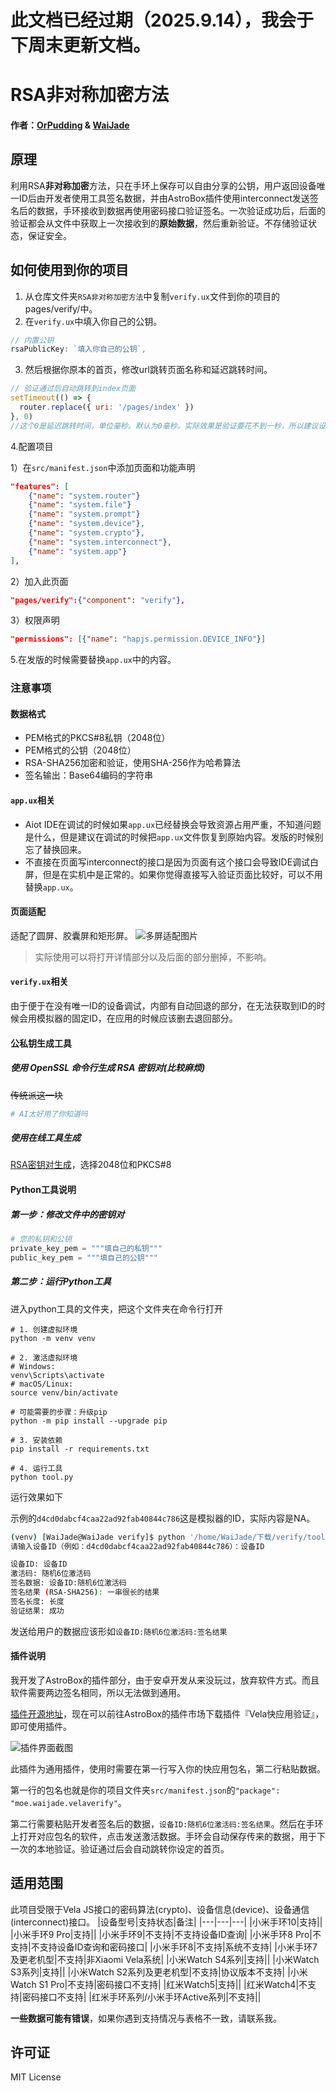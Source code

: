 # 此文档已经过期（2025.9.14），我会于下周末更新文档。
# RSA非对称加密方法
#### 作者：[OrPudding](https://github.com/OrPudding) & [WaiJade](https://github.com/CheongSzesuen)
## 原理
利用RSA**非对称加密**方法，只在手环上保存可以自由分享的公钥，用户返回设备唯一ID后由开发者使用工具签名数据，并由AstroBox插件使用interconnect发送签名后的数据，手环接收到数据再使用密码接口验证签名。一次验证成功后，后面的验证都会从文件中获取上一次接收到的**原始数据**，然后重新验证。不存储验证状态，保证安全。
## 如何使用到你的项目
1. 从仓库文件夹`RSA非对称加密方法`中复制`verify.ux`文件到你的项目的pages/verify/中。
2. 在`verify.ux`中填入你自己的公钥。
```js
// 内置公钥
rsaPublicKey: `填入你自己的公钥`,
```
3. 然后根据你原本的首页，修改url跳转页面名称和延迟跳转时间。
```js
// 验证通过后自动跳转到index页面
setTimeout(() => {
  router.replace({ uri: '/pages/index' })
}, 0)
//这个0是延迟跳转时间，单位毫秒。默认为0毫秒。实际效果是验证要花不到一秒，所以建议设置为0毫秒。
```
4.配置项目

1）在`src/manifest.json`中添加页面和功能声明

```json
"features": [
    {"name": "system.router"}
    {"name": "system.file"}
    {"name": "system.prompt"}
    {"name": "system.device"},
    {"name": "system.crypto"},
    {"name": "system.interconnect"},
    {"name": "system.app"} 
],

```
2）加入此页面
```json
"pages/verify":{"component": "verify"},
```
3）权限声明
```json
"permissions": [{"name": "hapjs.permission.DEVICE_INFO"}]
```
5.在发版的时候需要替换`app.ux`中的内容。
### 注意事项
#### 数据格式
- PEM格式的PKCS#8私钥（2048位）
- PEM格式的公钥（2048位）
- RSA-SHA256加密和验证，使用SHA-256作为哈希算法
- 签名输出​​：Base64编码的字符串
#### `app.ux`相关
- Aiot IDE在调试的时候如果`app.ux`已经替换会导致资源占用严重，不知道问题是什么，但是建议在调试的时候把`app.ux`文件恢复到原始内容。发版的时候别忘了替换回来。
- 不直接在页面写interconnect的接口是因为页面有这个接口会导致IDE调试白屏，但是在实机中是正常的。如果你觉得直接写入验证页面比较好，可以不用替换`app.ux`。
#### 页面适配
适配了圆屏、胶囊屏和矩形屏。
![多屏适配图片](/image/multi-screens.png)
> 实际使用可以将打开详情部分以及后面的部分删掉，不影响。
#### `verify.ux`相关
由于便于在没有唯一ID的设备调试，内部有自动回退的部分，在无法获取到ID的时候会用模拟器的固定ID，在应用的时候应该删去退回部分。
#### 公私钥生成工具
##### 使用 OpenSSL 命令行生成 RSA 密钥对(比较麻烦)
~~传统派这一块~~
```bash
# AI太好用了你知道吗
```

##### 使用在线工具生成
[RSA密钥对生成](https://uutool.cn/rsa-generate/)，选择2048位和PKCS#8
#### Python工具说明
##### 第一步：修改文件中的密钥对
```python
# 您的私钥和公钥
private_key_pem = """填自己的私钥"""
public_key_pem = """填自己的公钥"""

```
##### 第二步：运行Python工具
进入python工具的文件夹，把这个文件夹在命令行打开
```
# 1. 创建虚拟环境
python -m venv venv

# 2. 激活虚拟环境
# Windows:
venv\Scripts\activate
# macOS/Linux:
source venv/bin/activate

# 可能需要的步骤：升级pip
python -m pip install --upgrade pip

# 3. 安装依赖
pip install -r requirements.txt

# 4. 运行工具
python tool.py
```
运行效果如下

示例的`d4cd0dabcf4caa22ad92fab40844c786`这是模拟器的ID，实际内容是NA。
```bash
(venv) [WaiJade@WaiJade verify]$ python '/home/WaiJade/下载/verify/tool.py' 
请输入设备ID（例如：d4cd0dabcf4caa22ad92fab40844c786）：设备ID

设备ID: 设备ID
激活码: 随机6位激活码
签名数据: 设备ID:随机6位激活码
签名结果 (RSA-SHA256): 一串很长的结果
签名长度: 长度
验证结果: 成功
```
发送给用户的数据应该形如`设备ID:随机6位激活码:签名结果`
#### 插件说明
我开发了AstroBox的插件部分，由于安卓开发从来没玩过，放弃软件方式。而且软件需要两边签名相同，所以无法做到通用。

[插件开源地址](https://github.com/CheongSzesuen/VelaVerify-AstroBox-Plugin)，现在可以前往AstroBox的插件市场下载插件『Vela快应用验证』，即可使用插件。

![插件界面截图](/image/VelaVerify-Plugin-interface.png)

此插件为通用插件，使用时需要在第一行写入你的快应用包名，第二行粘贴数据。

第一行的包名也就是你的项目文件夹`src/manifest.json`的`"package": "moe.waijade.velaverify"`。

第二行需要粘贴开发者签名后的数据，`设备ID:随机6位激活码:签名结果`。然后在手环上打开对应包名的软件，点击发送激活数据。手环会自动保存传来的数据，用于下一次的本地验证。验证通过后会自动跳转你设定的首页。
## 适用范围
此项目受限于Vela JS接口的密码算法(crypto)、设备信息(device)、设备通信(interconnect)接口。
|设备型号|支持状态|备注|
|---|---|---|
|小米手环10|支持||
|小米手环9 Pro|支持||
|小米手环9|不支持|不支持设备ID查询|
|小米手环8 Pro|不支持|不支持设备ID查询和密码接口|
|小米手环8|不支持|系统不支持|
|小米手环7及更老机型|不支持|非Xiaomi Vela系统|
|小米Watch S4系列|支持||
|小米Watch S3系列|支持||
|小米Watch S2系列及更老机型|不支持|协议版本不支持|
|小米Watch S1 Pro|不支持|密码接口不支持|
|红米Watch5|支持||
|红米Watch4|不支持|密码接口不支持|
|红米手环系列/小米手环Active系列|不支持||

**一些数据可能有错误**，如果你遇到支持情况与表格不一致，请联系我。
## 许可证
MIT License
